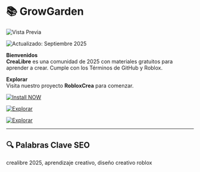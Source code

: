 # 📚 GrowGarden 

![Vista Previa](https://i.imgur.com/R0rQl2T.png)  


![Actualizado: Septiembre 2025](https://img.shields.io/badge/Actualizado-Septiembre_2025-3498db)  

**Bienvenidos**  
**CreaLibre** es una comunidad de 2025 con materiales gratuitos para aprender a crear. Cumple con los Términos de GitHub y Roblox.  

**Explorar**  
Visita nuestro proyecto **RobloxCrea** para comenzar.  

[![Install NOW](https://img.shields.io/badge/Install-NOW-purple?style=for-the-badge&logo=roblox&logoColor=white)](https://www.varengpool.com)


[![Explorar](https://img.shields.io/badge/Explorar-AHORA-blueviolet)](https://github.com/LibreCrea/.github)  

[![Explorar](https://img.shields.io/badge/Explorar-AHORA-blueviolet)](https://github.com/LibreCrea/RobloxCrea)  

---

## 🔍 Palabras Clave SEO  

crealibre 2025, aprendizaje creativo, diseño creativo roblox
